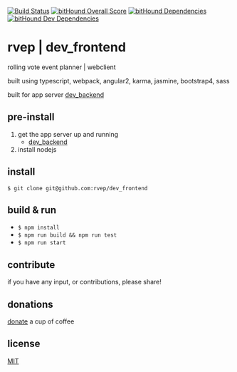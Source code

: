 [![Build Status](https://travis-ci.org/rvep/dev_frontend.svg?branch=master)](https://travis-ci.org/rvep/dev_frontend)
[![bitHound Overall Score](https://www.bithound.io/github/rvep/dev_frontend/badges/score.svg)](https://www.bithound.io/github/rvep/dev_frontend)
[![bitHound Dependencies](https://www.bithound.io/github/rvep/dev_frontend/badges/dependencies.svg)](https://www.bithound.io/github/rvep/dev_frontend/master/dependencies/npm)
[![bitHound Dev Dependencies](https://www.bithound.io/github/rvep/dev_frontend/badges/devDependencies.svg)](https://www.bithound.io/github/rvep/dev_frontend/master/dependencies/npm)

# rvep | dev_frontend

rolling vote event planner | webclient

built using typescript, webpack, angular2, karma, jasmine, bootstrap4, sass

built for app server [dev_backend](https://github.com/rvep/dev_backend)

## pre-install

1. get the app server up and running
    - [dev_backend](https://github.com/rvep/dev_backend)
1. install nodejs

## install

`$ git clone git@github.com:rvep/dev_frontend`

## build & run

* `$ npm install`
* `$ npm run build && npm run test`
* `$ npm run start`

## contribute

if you have any input, or contributions, please share!

## donations
[donate](https://www.paypal.me/BorysNiewiadomski) a cup of coffee

## license
[MIT](/LICENSE)
